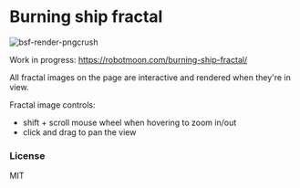 # Burning ship fractal

![bsf-render-pngcrush](https://user-images.githubusercontent.com/208617/161083486-0d2e8734-5ad8-4975-809e-0efbcc6876dc.png)

Work in progress:
https://robotmoon.com/burning-ship-fractal/

All fractal images on the page are interactive and
rendered when they're in view.

Fractal image controls:

* shift + scroll mouse wheel when hovering to zoom in/out
* click and drag to pan the view


### License

MIT
